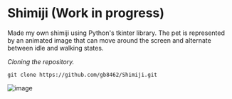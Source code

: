 # Shimiji (Work in progress)

Made my own shimiji using Python's tkinter library. The pet is represented by an animated image that can move around the screen and alternate between idle and walking states.


_Cloning the repository._

```ins
git clone https://github.com/gb8462/Shimiji.git
```
![image](https://github.com/user-attachments/assets/9640c595-0369-42c4-a9a6-bea3a966fcd9)
